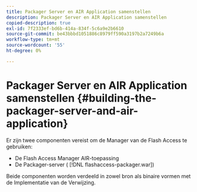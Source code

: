 ```yaml
---
title: Packager Server en AIR Application samenstellen
description: Packager Server en AIR Application samenstellen
copied-description: true
exl-id: 7f2333ef-bd6b-414a-834f-5c6a9e2b6610
source-git-commit: be43bbbd1051886c8979ff590a3197b2a7249b6a
workflow-type: tm+mt
source-wordcount: '55'
ht-degree: 0%

---
```


# Packager Server en AIR Application samenstellen {#building-the-packager-server-and-air-application}

Er zijn twee componenten vereist om de Manager van de Flash Access te gebruiken:

* De Flash Access Manager AIR-toepassing
* De Packager-server ( [!DNL flashaccess-packager.war])

Beide componenten worden verdeeld in zowel bron als binaire vormen met de Implementatie van de Verwijzing.

